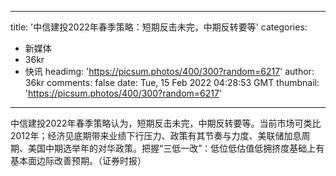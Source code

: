 
---
title: '中信建投2022年春季策略：短期反击未完，中期反转要等'
categories: 
 - 新媒体
 - 36kr
 - 快讯
headimg: 'https://picsum.photos/400/300?random=6217'
author: 36kr
comments: false
date: Tue, 15 Feb 2022 04:28:53 GMT
thumbnail: 'https://picsum.photos/400/300?random=6217'
---

<div>   
中信建投2022年春季策略认为，短期反击未完，中期反转要等。当前市场可类比2012年；经济见底期带来业绩下行压力、政策有其节奏与力度、美联储加息周期、美国中期选举年的对华政策。把握“三低一改”：低位低估值低拥挤度基础上有基本面边际改善预期。（证券时报）  
</div>
            